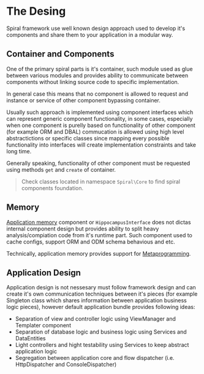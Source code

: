 # The Desing
Spiral framework use well known design approach used to develop it's components and share them to your application in a modular way.

## Container and Components
One of the primary spiral parts is it's container, such module used as glue between various modules and provides ability to communicate between components without linking source code to specific implementation.

In general case this means that no component is allowed to request and instance or service of other component bypassing container.

Usually such approach is implemented using component interfaces which can represent generic component functionality, in some cases, especially when one component is purelly based on functionality of other component (for example ORM and DBAL) commucation is allowed using high level abstractictions or specific classes since mapping every possible functionality into interfaces will create implementation constraints and take long time.

Generally speaking, functionality of other component must be requested using methods `get` and `create` of container.

> Check classes located in namespace `Spiral\Core` to find spiral components foundation.

## Memory
[Application memory](memory.md) component or `HippocampusInterface` does not dictas internal component design but provides ability to split heavy analysis/compiation code from it's runtime part. Such component used to cache configs, support ORM and ODM schema behavious and etc.

Technically, application memory provides support for [Metaprogramming](https://en.wikipedia.org/wiki/Metaprogramming).

## Application Design
Application design is not nessesary must follow framework design and can create it's own communication techniques between it's pieces (for example Singleton class which shares information between application business logic pieces), however default application bundle provides following ideas:
  * Separation of view and controller logic using ViewManager and Templater component 
  * Separation of database logic and business logic using Services and DataEntities
  * Light controllers and hight testability using Services to keep abstract application logic
  * Segregation between application core and flow dispatcher (i.e. HttpDispatcher and ConsoleDispatcher)

